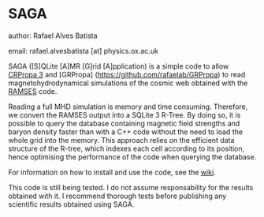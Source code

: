 SAGA
========

author: Rafael Alves Batista

email: rafael.alvesbatista [at] physics.ox.ac.uk


SAGA ([S]QLite [A]MR [G]rid [A]pplication) is a simple code to allow [CRPropa 3](https://github.com/CRPropa/CRPropa3) and [GRPropa] (https://github.com/rafaelab/GRPropa) to read magnetohydrodynamical simulations of the cosmic web obtained with the [RAMSES](http://magnet.ens.fr/?ramses-mhd) code.

Reading a full MHD simulation is memory and time consuming. Therefore, we convert the RAMSES output into a SQLite 3 R-Tree. By doing so, it is possible to query the database containing magnetic field strengths and baryon density faster than with a C++ code without the need to load the whole grid into the memory. This approach relies on the efficient data structure of the R-tree, which indexes each cell according to its position, hence optimising the performance of the code when querying the database.

For information on how to install and use the code, see the [wiki](https://github.com/rafaelab/saga/wiki).

This code is still being tested. I do not assume responsability for the results obtained with it. I recommend thorough tests before publishing any scientific results obtained using SAGA.
